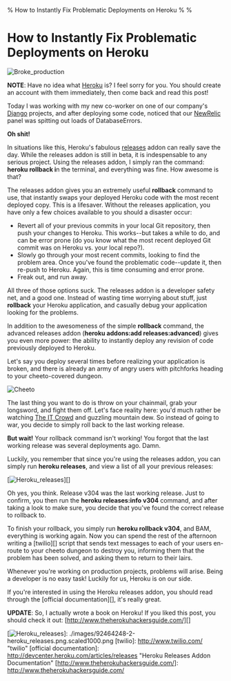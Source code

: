 % How to Instantly Fix Problematic Deployments on Heroku
%
%

# How to Instantly Fix Problematic Deployments on Heroku

![Broke\_production][]

**NOTE**: Have no idea what [Heroku][] is? I feel sorry for you. You should
create an account with them immediately, then come back and read this post!

Today I was working with my new co-worker on one of our company's [Django][]
projects, and after deploying some code, noticed that our [NewRelic][] panel was
spitting out loads of DatabaseErrors.

**Oh shit!**

In situations like this, Heroku's fabulous [releases][] addon can really save
the day. While the releases addon is still in beta, it is indespensable to any
serious project. Using the releases addon, I simply ran the command: **heroku
rollback i**n the terminal, and everything was fine. How awesome is that?

The releases addon gives you an extremely useful **rollback** command to use,
that instantly swaps your deployed Heroku code with the most recent deployed
copy. This is a lifesaver. Without the releases application, you have only a few
choices available to you should a disaster occur:

-   Revert all of your previous commits in your local Git repository, then push
    your changes to Heroku. This works--but takes a while to do, and can be
    error prone (do you know what the most recent deployed Git commit was on
    Heroku vs. your local repo?).
-   Slowly go through your most recent commits, looking to find the problem
    area. Once you've found the problematic code--update it, then re-push to
    Heroku. Again, this is time consuming and error prone.
-   Freak out, and run away.

All three of those options suck. The releases addon is a developer safety net,
and a good one. Instead of wasting time worrying about stuff, just **rollback**
your Heroku application, and casually debug your application looking for the
problems.

In addition to the awesomeness of the simple **rollback** command, the advanced
releases addon (**heroku addons:add releases:advanced**) gives you even more
power: the ability to instantly deploy any revision of code previously deployed
to Heroku.

Let's say you deploy several times before realizing your application is broken,
and there is already an army of angry users with pitchforks heading to your
cheeto-covered dungeon.

![Cheeto][]

The last thing you want to do is throw on your chainmail, grab your longsword,
and fight them off. Let's face reality here: you'd much rather be watching [The
IT Crowd][] and guzzling mountain dew. So instead of going to war, you decide to
simply roll back to the last working release.

**But wait!** Your rollback command isn't working! You forgot that the last
working release was several deployments ago. Damn.

Luckily, you remember that since you're using the releases addon, you can simply
run **heroku releases**, and view a list of all your previous releases:

[![Heroku\_releases][]][]

Oh yes, you think. Release v304 was the last working release. Just to confirm,
you then run the **heroku releases:info v304** command, and after taking a look
to make sure, you decide that you've found the correct release to rollback to.

To finish your rollback, you simply run **heroku rollback v304**, and BAM,
everything is working again. Now you can spend the rest of the afternoon writing
a [twilio][] script that sends text messages to each of your users en-route to
your cheeto dungeon to destroy you, informing them that the problem has been
solved, and asking them to return to their lairs.

Whenever you're working on production projects, problems will arise. Being a
developer is no easy task! Luckily for us, Heroku is on our side.

If you're interested in using the Heroku releases addon, you should read through
the [official documentation][], it's really great.

**UPDATE**: So, I actually wrote a book on Heroku! If you liked this post, you
should check it out: [http://www.theherokuhackersguide.com/][]

  [Broke\_production]: http://getfile4.posterous.com/getfile/files.posterous.com/temp-2012-01-06/EaECemrmctGEzAAsbBtgAhAlqqEifinaGwfrwHdAHibvfhfABmjBdGugxdIo/broke_production.jpg.scaled696.jpg
  [Heroku]: http://www.heroku.com/ "Heroku"
  [Django]: https://www.djangoproject.com/ "Django"
  [NewRelic]: http://newrelic.com/
    "NewRelic, the Best Fucking Application Monitoring Software Ever Written"
  [releases]: http://addons.heroku.com/releases "Heroku Releases Addon"
  [Cheeto]: http://getfile6.posterous.com/getfile/files.posterous.com/temp-2012-01-06/cvwlAzCheqcquiCaskhmjbhHFhenjmBkmEdfgrcxrzyaDIhrmfbItptlAbed/cheeto.png.scaled696.png
  [The IT Crowd]: http://www.imdb.com/title/tt0487831/ "The IT Crowd"
  [Heroku\_releases]: http://getfile5.posterous.com/getfile/files.posterous.com/temp-2012-01-06/qmJBxzHzukcvscrJafzsflyoxxndeDxIErfqwFnmcHsCvgBodBsieGvFfzJG/heroku_releases.png.scaled696.png
  [![Heroku\_releases][]]: ./images/92464248-2-heroku_releases.png.scaled1000.png
  [twilio]: http://www.twilio.com/ "twilio"
  [official documentation]: http://devcenter.heroku.com/articles/releases
    "Heroku Releases Addon Documentation"
  [http://www.theherokuhackersguide.com/]: http://www.theherokuhackersguide.com/
